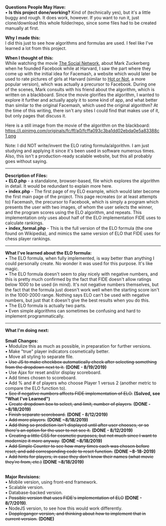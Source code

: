 <strong>Questions People May Have:</strong><br />
• <strong>Is this project done/working?</strong> Kind of (technically yes), but it's a little buggy and rough.  It does work, however.  If you want to run it, just clone/download this whole folder/repo, since some files had to be created manually at first.<br/>

<strong>Why I made this:</strong><br />
I did this just to see how algorithms and formulas are used.  I feel like I've learned a lot from this project.

<strong>When I thought of this:</strong><br />
While watching the movie <a href="https://www.imdb.com/title/tt1285016/">The Social Network</a>, about Mark Zuckerberg when he founded Facebook while at Harvard, I saw the part where they come up with the initial idea for Facemash, a website which would later be used to rate pictures of girls at Harvard (similar to <a href="https://en.wikipedia.org/wiki/Hot_or_Not">Hot or Not</a>, a more popular version), which was actually a precursor to Facebook.  During one of the scenes, Mark consults with his friend about the algorithm, which is written on a blackboard.  Since the movie glorifies the algorithm, I wanted to explore it further and actually apply it to some kind of app, and what better than similar to the original Facemash, which used the original algorithm?  At the time of this writing, there isn't any sites I could find that makes use of it, but only pages that discuss it.

Here is a still image from the movie of the algorithm on the blackboard: https://i.pinimg.com/originals/fc/ff/a0/fcffa093c3ba1dd02ebda0e5a83388c1.png

Note:  I did NOT write/invent the ELO rating formula/algorithm.  I am just studying and applying it since it's been used in software numerous times.  Also, this isn't a production-ready scalable website, but this all probably goes without saying.

<hr>

<strong>Description of Files:</strong><br />
• <strong>ELO.php</strong> - a standalone, browser-based, file which explores the algorithm in detail.  It would be redundant to explain more here.<br />
• <strong>index.php</strong> - The first page of my ELO example, which would later become the first main page of the project.  This page recreates (or at least attempts to) Facemash, the precursor to Facebook, which is simply a program which presents the user with two images, of whom the user selects the winner, and the program scores using the ELO algorithm, and repeats.  This implementation only uses about half of the ELO implementation FIDE uses to calculate rankings.<br/>
• <strong>index_formal.php</strong> - This is the full version of the ELO formula (the one found on Wikipedia), and mimics the same version of ELO that FIDE uses for chess player rankings.<br/>

<hr>

<strong>What I've learned about the ELO formula:</strong><br/>
• The ELO formula, when fully implemented, is way better than anything I could personally create.  No wonder it was used for this purpose.  It's like magic.<br/>
• The ELO formula doesn't seem to play nicely with negative numbers, and this is pretty much confirmed by the fact that FIDE doesn't allow ratings below 1000 to be used (in mind).  It's not negative numbers themselves, but the fact that the formula just doesn't work well when the starting score isn't in the 1000-2000 range.  Nothing says ELO can't be used with negative numbers, but just that it doesn't give the best results when you do this.<br />
• The ELO formula is actually two parts.<br />
• Even simple algorithms can sometimes be confusing and hard to implement programmatically.

<hr>

<strong>What I'm doing next:</strong><br /><br/>
<strong>Small Changes:</strong><br/>
• Modulize this as much as possible, in preparation for further versions.<br/>
• Make "true" player indicators cosmetically better.<br/>
• Move all styling to separate file.<br/>
• <strike>Use JS to make checkbox automatically check after selecting something from the dropdown next to it.</strike> <strong>(DONE - 8/19/2019)</strong><br/>
• Use Ajax for reset and/or display scoreboard.<br/>
• Add times chosen to scoreboard.<br/>
• Add % and # of players who choose Player 1 versus 2 (another metric to compare the ELO function to).<br/>
• <strike>See if negative numbers affects FIDE implementation of ELO.</strike> <strong>(Solved, see "What I've Learned")</strong><br/>
• <strike>Create dropdown box to select, and limit, number of players.</strike> <strong>(DONE - ~8/18/2019)</strong><br />
• <strike>Finish separate scoreboard.</strike> <strong>(DONE - 8/12/2019)</strong><br />
• <strike>Add more players.</strike> <strong>(DONE ~8/18/2019)</strong><br />
• <strike>Add thing so prediction isn't displayed until after user chooses, or so there's an option for the user to not see it.</strike> <strong>(DONE - 8/12/2019)</strong><br/>
• <strike>Creating a little CSS for cosmetic purposes, but not much since I want to modernize it more anyway.</strike> <strong>(DONE ~8/18/2019)</strong><br />
• <strike>Add Simple Counter to see how many times each was chosen before reset, and add corresponding code to reset function.</strike> <strong>(DONE ~8-18-2019)</strong><br/>
• <strike>Add hints for players, in case they don't know their names (what movie they're from, etc.)</strike> <strong>(DONE ~8/18/2019)</strong><br/>
<br/>

<strong>Major Revisions:</strong><br/>
• Mobile version, using front-end framework.<br/>
• Scalable version.<br/>
• Database-backed version.<br/>
• <strike>Possible version that uses FIDE's implementation of ELO</strike><strong> (DONE - 8/7/2019)</strong>.<br />
• NodeJS version, to see how this would work differently.<br />
• <strike>Doppleganger version, and thinking about how to implement that in current version.</strike> <strong>(DONE)</strong><br/>
<br />
